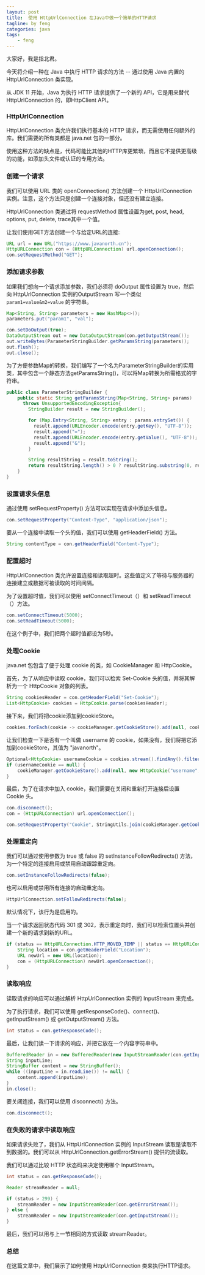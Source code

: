 ```yaml
---
layout: post
title:  使用 HttpUrlConnection 在Java中做一个简单的HTTP请求
tagline: by feng
categories: java
tags: 
    - feng
---
```


大家好，我是指北君。

今天将介绍一种在 Java 中执行 HTTP 请求的方法 -- 通过使用 Java 内置的 HttpUrlConnection 类实现。

从 JDK 11 开始，Java 为执行 HTTP 请求提供了一个新的 API，它是用来替代 HttpUrlConnection 的，即HttpClient API。

<!--more-->

### HttpUrlConnection

HttpUrlConnection 类允许我们执行基本的 HTTP 请求，而无需使用任何额外的库。我们需要的所有类都是 java.net 包的一部分。

使用这种方法的缺点是，代码可能比其他的HTTP库更繁琐，而且它不提供更高级的功能，如添加头文件或认证的专用方法。

### 创建一个请求

我们可以使用 URL 类的 openConnection() 方法创建一个 HttpUrlConnection 实例。注意，这个方法只是创建一个连接对象，但还没有建立连接。

HttpUrlConnection 类通过将 requestMethod 属性设置为get, post, head, options, put, delete, trace其中一个值。

让我们使用GET方法创建一个与给定URL的连接:

```java
URL url = new URL("https://www.javanorth.cn");
HttpURLConnection con = (HttpURLConnection) url.openConnection();
con.setRequestMethod("GET");
```

### 添加请求参数

如果我们想向一个请求添加参数，我们必须将 doOutput 属性设置为 true，然后向 HttpUrlConnection 实例的OutputStream 写一个类似 `param1=value&m2=value` 的字符串。

```java
Map<String, String> parameters = new HashMap<>();
parameters.put("param1", "val");

con.setDoOutput(true);
DataOutputStream out = new DataOutputStream(con.getOutputStream());
out.writeBytes(ParameterStringBuilder.getParamsString(parameters));
out.flush();
out.close();
```

为了方便参数Map的转换，我们编写了一个名为ParameterStringBuilder的实用类，其中包含一个静态方法getParamsString()，可以将Map转换为所需格式的字符串。

```java
public class ParameterStringBuilder {
    public static String getParamsString(Map<String, String> params) 
      throws UnsupportedEncodingException{
        StringBuilder result = new StringBuilder();

        for (Map.Entry<String, String> entry : params.entrySet()) {
          result.append(URLEncoder.encode(entry.getKey(), "UTF-8"));
          result.append("=");
          result.append(URLEncoder.encode(entry.getValue(), "UTF-8"));
          result.append("&");
        }

        String resultString = result.toString();
        return resultString.length() > 0 ? resultString.substring(0, resultString.length() - 1) : resultString;
    }
}
```

### 设置请求头信息

通过使用 setRequestProperty() 方法可以实现在请求中添加头信息。

```java
con.setRequestProperty("Content-Type", "application/json");
```

要从一个连接中读取一个头的值，我们可以使用 getHeaderField() 方法。

```java
String contentType = con.getHeaderField("Content-Type");
```

### 配置超时

HttpUrlConnection 类允许设置连接和读取超时。这些值定义了等待与服务器的连接建立或数据可被读取的时间间隔。

为了设置超时值，我们可以使用 setConnectTimeout（）和 setReadTimeout（）方法。

```java
con.setConnectTimeout(5000);
con.setReadTimeout(5000);
```

在这个例子中，我们把两个超时值都设为5秒。

### 处理Cookie

java.net 包包含了便于处理 cookie 的类，如 CookieManager 和 HttpCookie。

首先，为了从响应中读取 cookie，我们可以检索 Set-Cookie 头的值，并将其解析为一个 HttpCookie 对象的列表。

```java
String cookiesHeader = con.getHeaderField("Set-Cookie");
List<HttpCookie> cookies = HttpCookie.parse(cookiesHeader);
```

接下来，我们将把cookie添加到cookieStore。

```java
cookies.forEach(cookie -> cookieManager.getCookieStore().add(null, cookie));
```

让我们检查一下是否有一个叫做 username 的 cookie，如果没有，我们将把它添加到cookieStore，其值为 "javanorth"。

```java
Optional<HttpCookie> usernameCookie = cookies.stream().findAny().filter(cookie -> cookie.getName().equals("username"));
if (usernameCookie == null) {
    cookieManager.getCookieStore().add(null, new HttpCookie("username", "javanorth"));
}
```

最后，为了在请求中加入 cookie，我们需要在关闭和重新打开连接后设置 Cookie 头。

```java
con.disconnect();
con = (HttpURLConnection) url.openConnection();

con.setRequestProperty("Cookie", StringUtils.join(cookieManager.getCookieStore().getCookies(), ";"));
```

### 处理重定向

我们可以通过使用参数为 true 或 false 的 setInstanceFollowRedirects() 方法，为一个特定的连接启用或禁用自动跟踪重定向。

```java
con.setInstanceFollowRedirects(false);
```

也可以启用或禁用所有连接的自动重定向。

```java
HttpUrlConnection.setFollowRedirects(false);
```

默认情况下，该行为是启用的。

当一个请求返回状态代码 301 或 302，表示重定向时，我们可以检索位置头并创建一个新的请求到新的URL。

```java
if (status == HttpURLConnection.HTTP_MOVED_TEMP || status == HttpURLConnection.HTTP_MOVED_PERM) {
    String location = con.getHeaderField("Location");
    URL newUrl = new URL(location);
    con = (HttpURLConnection) newUrl.openConnection();
}
```

### 读取响应

读取请求的响应可以通过解析 HttpUrlConnection 实例的 InputStream 来完成。

为了执行请求，我们可以使用 getResponseCode()、connect()、getInputStream() 或 getOutputStream() 方法。

```java
int status = con.getResponseCode();
```

最后，让我们读一下请求的响应，并把它放在一个内容字符串中。

```java
BufferedReader in = new BufferedReader(new InputStreamReader(con.getInputStream()));
String inputLine;
StringBuffer content = new StringBuffer();
while ((inputLine = in.readLine()) != null) {
    content.append(inputLine);
}
in.close();
```

要关闭连接，我们可以使用 disconnect() 方法。

```java
con.disconnect();
```

### 在失败的请求中读取响应

如果请求失败了，我们从 HttpUrlConnection 实例的 InputStream 读取是读取不到数据的。我们可以从 HttpUrlConnection.getErrorStream() 提供的流读取。

我们可以通过比较 HTTP 状态码来决定使用哪个 InputStream。

```java
int status = con.getResponseCode();

Reader streamReader = null;

if (status > 299) {
    streamReader = new InputStreamReader(con.getErrorStream());
} else {
    streamReader = new InputStreamReader(con.getInputStream());
}
```

最后，我们可以用与上一节相同的方式读取 streamReader。

### 总结

在这篇文章中，我们展示了如何使用 HttpUrlConnection 类来执行HTTP请求。